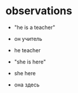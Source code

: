 # observations

- "he is a teacher"
- он учитель
- he teacher

- "she is here"
- she here
- она здесь